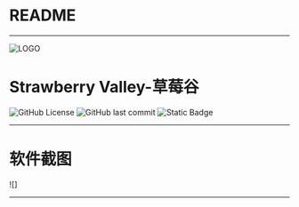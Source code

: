 # README
***
![LOGO](https://github.com/JamesXiaoMo/StrawberryValleyProject_Desktop/blob/master/pics/main.ico)
# Strawberry Valley-草莓谷
![GitHub License](https://img.shields.io/github/license/JamesXiaoMo/StrawberryValleyProject_Desktop) ![GitHub last commit](https://img.shields.io/github/last-commit/JamesXiaoMo/StrawberryValleyProject_Desktop) ![Static Badge](https://img.shields.io/badge/Author-JamesXiaoMo-blue?style=flat)
***
# 软件截图
![]
***